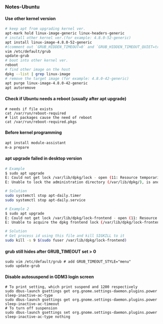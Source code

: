 ### Notes-Ubuntu  

#### Use other kernel version  
```bash
# keep apt from upgrading kernel ver.
apt-mark hold linux-image-generic linux-headers-generic
# install other kernel ver.(for example: 4.8.0-52-generic)
apt install linux-image-4.8.0-52-generic
#(comment out `GRUB_HIDDEN_TIMEOUT=0` and `GRUB_HIDDEN_TIMEOUT_QUIET=true`)
vim /etc/default/grub
update-grub
# boot into other kernel ver.
reboot
# find other image on the host
dpkg --list | grep linux-image
# remove the target image (for example: 4.8.0-42-generic)
apt purge linux-image-4.8.0-42-generic
apt autoremove
```
#### Check if Ubuntu needs a reboot (usually after apt upgrade)
```
# needs if file exists
cat /var/run/reboot-required
# list packages cause the need of reboot
cat /var/run/reboot-required.pkgs
```
#### Before kernel programming  
```bash
apt install module-assistant
m-a prepare
```
#### apt upgrade failed in desktop version  
```bash
# Example  
$ sudo apt upgrade
E: Could not get lock /var/lib/dpkg/lock - open (11: Resource temporarily unavailable)
E: Unable to lock the administration directory (/var/lib/dpkg/), is another process using it?

# Solution  
sudo systemctl stop apt-daily.timer
sudo systemctl stop apt-daily.service

# Example 2
$ sudo apt upgrade
E: Could not get lock /var/lib/dpkg/lock-frontend - open (11: Resource temporarily unavailable)
E: Unable to acquire the dpkg frontend lock (/var/lib/dpkg/lock-frontend), is another process using it?

# Solution
# Get process id using this file and kill SIGKILL to it
sudo kill -s 9 $(sudo fuser /var/lib/dpkg/lock-frontend)
```
#### grub still hides after GRUB_TIMEOUT set > 0
```
sudo vim /etc/default/grub # add GRUB_TIMEOUT_STYLE="menu"
sudo update-grub
```
#### Disable autosuspend in GDM3 login screen
```
# To print setting, which print suspend and 1200 respectively
sudo dbus-launch gsettings get org.gnome.settings-daemon.plugins.power sleep-inactive-ac-type
sudo dbus-launch gsettings get org.gnome.settings-daemon.plugins.power sleep-inactive-ac-timeout
# To turn off suspension
sudo dbus-launch gsettings set org.gnome.settings-daemon.plugins.power sleep-inactive-ac-type nothing
```
